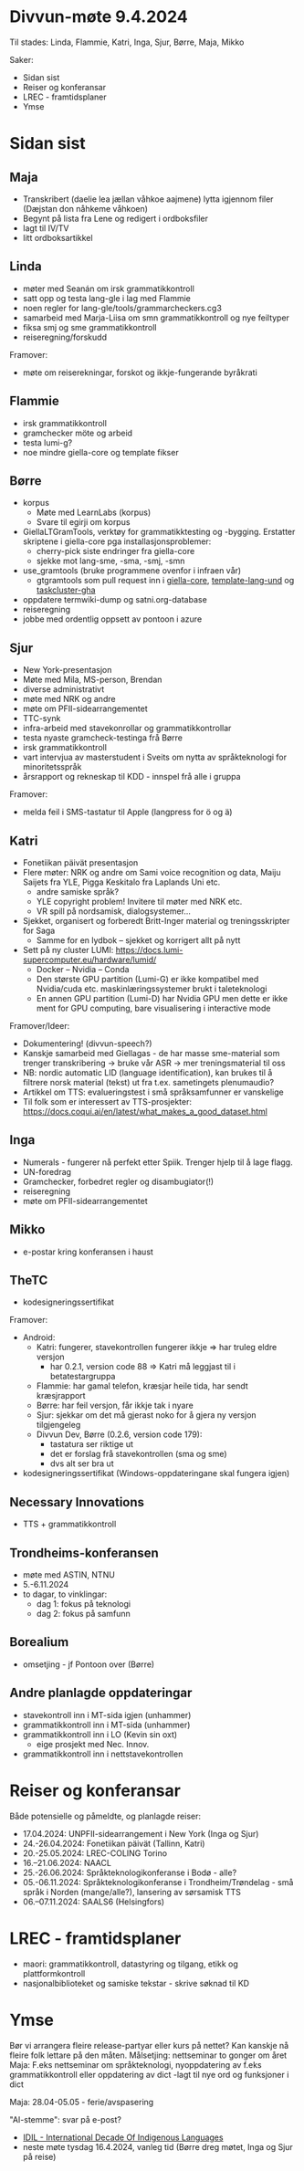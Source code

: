 # Divvun-møte 9.4.2024

Til stades: Linda, Flammie, Katri, Inga, Sjur, Børre, Maja, Mikko

Saker:

- Sidan sist
- Reiser og konferansar
- LREC - framtidsplaner
- Ymse

# Sidan sist

## Maja

- Transkribert (daelie lea jællan våhkoe aajmene) lytta igjennom filer (Dæjstan don nåhkeme våhkoen) 
- Begynt på lista fra Lene og redigert i ordboksfiler 
- lagt til IV/TV
- litt ordboksartikkel

## Linda

- møter med Seanán om irsk grammatikkontroll
- satt opp og testa lang-gle i lag med Flammie
- noen regler for lang-gle/tools/grammarcheckers.cg3
- samarbeid med Marja-Liisa om smn grammatikkontroll og nye feiltyper
- fiksa smj og sme grammatikkontroll
- reiseregning/forskudd

Framover:
- møte om reiserekningar, forskot og ikkje-fungerande byråkrati

## Flammie

- irsk grammatikkontroll
- gramchecker möte og arbeid
- testa lumi-g? 
- noe mindre giella-core og template fikser

## Børre

- korpus
  - Møte med LearnLabs (korpus)
  - Svare til egirji om korpus
- GiellaLTGramTools, verktøy for grammatikktesting og -bygging. Erstatter skriptene i giella-core pga installasjonsproblemer:
  - cherry-pick siste endringer fra giella-core
  - sjekke mot lang-sme, -sma, -smj, -smn
- use_gramtools (bruke programmene ovenfor i infraen vår)
  - gtgramtools som pull request inn i [giella-core](https://github.com/giellalt/giella-core/pull/44), [template-lang-und](https://github.com/giellalt/template-lang-und/pull/24) og [taskcluster-gha](https://github.com/divvun/taskcluster-gha/pull/8)
- oppdatere termwiki-dump og satni.org-database
- reiseregning
- jobbe med ordentlig oppsett av pontoon i azure

## Sjur

- New York-presentasjon
- Møte med Mila, MS-person, Brendan
- diverse administrativt
- møte med NRK og andre
- møte om PFII-sidearrangementet
- TTC-synk
- infra-arbeid med stavekonrollar og grammatikkontrollar
- testa nyaste gramcheck-testinga frå Børre
- irsk grammatikkontroll
- vart intervjua av masterstudent i Sveits om nytta av språkteknologi for minoritetsspråk
- årsrapport og rekneskap til KDD - innspel frå alle i gruppa

Framover:
- melda feil i SMS-tastatur til Apple (langpress for ö og ä)

## Katri

- Fonetiikan päivät presentasjon
- Flere møter: NRK og andre om Sami voice recognition og data, Maiju Saijets fra YLE, Pigga Keskitalo fra Laplands Uni etc.
    - andre samiske språk?
    - YLE copyright problem! Invitere til møter med NRK etc.
    - VR spill på nordsamisk, dialogsystemer...
- Sjekket, organisert og forberedt Britt-Inger material og treningsskripter for Saga
    - Samme for en lydbok – sjekket og korrigert allt på nytt
- Sett på ny cluster LUMI: <https://docs.lumi-supercomputer.eu/hardware/lumid/>
    - Docker – Nvidia – Conda
    - Den største GPU partition (Lumi-G) er ikke kompatibel med Nvidia/cuda etc. maskinlæringssystemer brukt i taleteknologi 
    - En annen GPU partition (Lumi-D) har Nvidia GPU men dette er ikke ment for GPU computing, bare visualisering i interactive mode

Framover/Ideer:

- Dokumentering! (divvun-speech?)
- Kanskje samarbeid med Giellagas - de har masse sme-material som trenger transkribering -> bruke vår ASR -> mer treningsmaterial til oss
- NB: nordic automatic LID (language identification), kan brukes til å filtrere norsk material (tekst) ut fra t.ex. sametingets plenumaudio?
- Artikkel om TTS: evalueringstest i små språksamfunner er vanskelige
- Til folk som er interessert av TTS-prosjekter: <https://docs.coqui.ai/en/latest/what_makes_a_good_dataset.html>

## Inga

- Numerals - fungerer nå perfekt etter Spiik. Trenger hjelp til å lage flagg. 
- UN-foredrag
- Gramchecker, forbedret regler og disambugiator(!)
- reiseregning
- møte om PFII-sidearrangementet

## Mikko

- e-postar kring konferansen i haust

## TheTC

- kodesigneringssertifikat

Framover:

- Android:
    - Katri: fungerer, stavekontrollen fungerer ikkje => har truleg eldre versjon
        - har 0.2.1, version code 88 => Katri må leggjast til i betatestargruppa
    - Flammie: har gamal telefon, kræsjar heile tida, har sendt kræsjrapport
    - Børre: har feil versjon, får ikkje tak i nyare
    - Sjur: sjekkar om det må gjerast noko for å gjera ny versjon tilgjengeleg
    - Divvun Dev, Børre (0.2.6, version code 179):
        - tastatura ser riktige ut
        - det er forslag frå stavekontrollen (sma og sme)
        - dvs alt ser bra ut
- kodesigneringssertifikat (Windows-oppdateringane skal fungera igjen)

## Necessary Innovations

- TTS + grammatikkontroll

## Trondheims-konferansen

- møte med ASTIN, NTNU
- 5.-6.11.2024
- to dagar, to vinklingar:
    - dag 1: fokus på teknologi
    - dag 2: fokus på samfunn

## Borealium

- omsetjing - jf Pontoon over (Børre)

## Andre planlagde oppdateringar

- stavekontroll inn i MT-sida igjen (unhammer)
- grammatikkontroll inn i MT-sida (unhammer)
- grammatikkontroll inn i LO (Kevin sin oxt)
    - eige prosjekt med Nec. Innov.
- grammatikkontroll inn i nettstavekontrollen

# Reiser og konferansar

Både potensielle og påmeldte, og planlagde reiser:

- 17.04.2024: UNPFII-sidearrangement i New York (Inga og Sjur)
- 24.-26.04.2024: Fonetiikan päivät (Tallinn, Katri)
- 20.-25.05.2024: LREC-COLING Torino
- 16.–21.06.2024: NAACL
- 25.-26.06.2024: Språkteknologikonferanse i Bodø - alle?
- 05.-06.11.2024: Språkteknologikonferanse i Trondheim/Trøndelag - små språk i Norden (mange/alle?), lansering av sørsamisk TTS
- 06.–07.11.2024: SAALS6 (Helsingfors)

# LREC - framtidsplaner

- maori: grammatikkontroll, datastyring og tilgang, etikk og plattformkontroll
- nasjonalbiblioteket og samiske tekstar - skrive søknad til KD

# Ymse

Bør vi arrangera fleire release-partyar eller kurs på nettet? Kan kanskje nå fleire folk lettare på den måten. Målsetjing: nettseminar to gonger om året
Maja: F.eks nettseminar om språkteknologi, nyoppdatering av f.eks grammatikkontroll eller oppdatering av dict -lagt til nye ord og funksjoner i dict

Maja: 28.04-05.05 - ferie/avspasering 

"AI-stemme": svar på e-post?

- [IDIL - International Decade Of Indigenous Languages](https://fpcc.ca/stories/the-decade-of-indigenous-languages/)
- neste møte tysdag 16.4.2024, vanleg tid (Børre dreg møtet, Inga og Sjur på reise)
